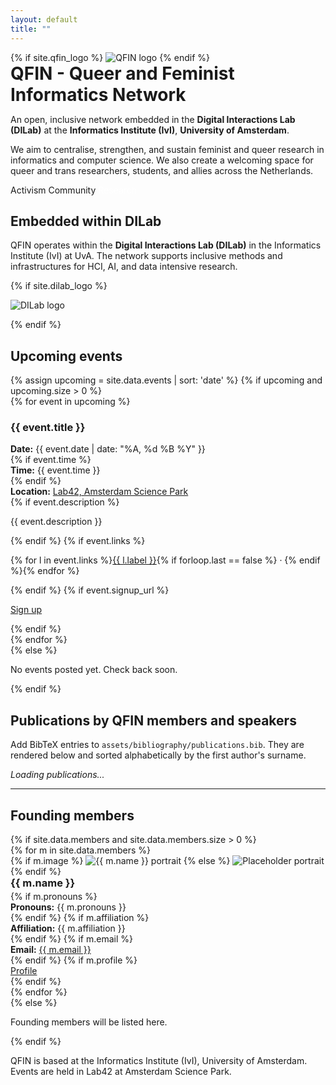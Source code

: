 ```yaml
---
layout: default
title: ""
---
```


<link rel="stylesheet" href="{{ '/assets/css/custom.css' | relative_url }}">

<script src="{{ '/assets/js/bibtex.js' | relative_url }}"></script>

<div class="qfin-wrap">

  <div class="qfin-hero">
    {% if site.qfin_logo %}
      <img src="{{ site.qfin_logo | relative_url }}" alt="QFIN logo">
    {% endif %}
    <div>
      
<h1 class="trans-title" style="margin:0;">QFIN - Queer and Feminist Informatics Network</h1>
      <p class="qfin-tagline">
        An open, inclusive network embedded in the <strong>Digital Interactions Lab (DILab)</strong> at the
        <strong>Informatics Institute (IvI)</strong>, <strong>University of Amsterdam</strong>.
      </p>
      <p class="qfin-subtle">
        We aim to centralise, strengthen, and sustain feminist and queer research in informatics and computer science.
        We also create a welcoming space for queer and trans researchers, students, and allies across the Netherlands.
      </p>
      <span class="badge" style="border-color:var(--pink); color:var(--pink);">Activism</span>
      <span class="badge" style="border-color:var(--blue); color:var(--blue);">Community</span>
      <span class="badge" style="border-color:#fff; color:#fff;">Research</span>
    </div>
  </div>

  <div class="qfin-section">
    <h2>Embedded within DILab</h2>
    <p class="qfin-subtle">
      QFIN operates within the <strong>Digital Interactions Lab (DILab)</strong> in the Informatics Institute (IvI) at UvA.
      The network supports inclusive methods and infrastructures for HCI, AI, and data intensive research.
    </p>
    {% if site.dilab_logo %}
      <p><img src="{{ site.dilab_logo | relative_url }}" alt="DILab logo" style="max-height:60px;"></p>
    {% endif %}
  </div>

  <div class="qfin-section">
    <h2>Upcoming events</h2>
    {% assign upcoming = site.data.events | sort: 'date' %}
    {% if upcoming and upcoming.size > 0 %}
      <div class="qfin-grid">
        {% for event in upcoming %}
          <div class="qfin-card">
            <h3>{{ event.title }}</h3>
            <div class="qfin-meta"><strong>Date:</strong> {{ event.date | date: "%A, %d %B %Y" }}</div>
            {% if event.time %}<div class="qfin-meta"><strong>Time:</strong> {{ event.time }}</div>{% endif %}
            <div class="qfin-meta"><strong>Location:</strong> <a href="https://lab42.uva.nl/" target="_blank" rel="noopener">Lab42, Amsterdam Science Park</a></div>
            {% if event.description %}<p class="qfin-desc">{{ event.description }}</p>{% endif %}
            {% if event.links %}
              <p class="qfin-small">
                {% for l in event.links %}<a href="{{ l.url }}" target="_blank" rel="noopener">{{ l.label }}</a>{% if forloop.last == false %} · {% endif %}{% endfor %}
              </p>
            {% endif %}
            {% if event.signup_url %}
              <p><a class="qfin-btn" href="{{ event.signup_url }}" target="_blank" rel="noopener">Sign up</a></p>
            {% endif %}
          </div>
        {% endfor %}
      </div>
    {% else %}
      <p class="qfin-subtle">No events posted yet. Check back soon.</p>
    {% endif %}
  </div>

  <div class="qfin-section">
    <h2>Publications by QFIN members and speakers</h2>
    <p class="qfin-subtle">Add BibTeX entries to <code>assets/bibliography/publications.bib</code>. They are rendered below and sorted alphabetically by the first author's surname.</p>
    <div id="pub-container"><em class="qfin-subtle">Loading publications...</em></div>
    <script>
      document.addEventListener('DOMContentLoaded', function(){
        renderPublications("{{ '/assets/bibliography/publications.bib' | relative_url }}", "pub-container");
      });
    </script>
  </div>

  <hr class="qfin-hr" />

  <div class="qfin-section">
    <h2>Founding members</h2>
    {% if site.data.members and site.data.members.size > 0 %}
      <div class="qfin-grid">
        {% for m in site.data.members %}
          <div class="qfin-card qfin-member">
            {% if m.image %}
              <img src="{{ m.image | relative_url }}" alt="{{ m.name }} portrait">
            {% else %}
              <img src="https://via.placeholder.com/84" alt="Placeholder portrait">
            {% endif %}
            <div>
              <h3 style="margin:0 0 0.2rem 0;">{{ m.name }}</h3>
              {% if m.pronouns %}<div class="qfin-small"><strong>Pronouns:</strong> {{ m.pronouns }}</div>{% endif %}
              {% if m.affiliation %}<div class="qfin-small"><strong>Affiliation:</strong> {{ m.affiliation }}</div>{% endif %}
              {% if m.email %}<div class="qfin-small"><strong>Email:</strong> <a href="mailto:{{ m.email }}">{{ m.email }}</a></div>{% endif %}
              {% if m.profile %}<div class="qfin-small"><a href="{{ m.profile }}" target="_blank" rel="noopener">Profile</a></div>{% endif %}
            </div>
          </div>
        {% endfor %}
      </div>
    {% else %}
      <p class="qfin-subtle">Founding members will be listed here.</p>
    {% endif %}
  </div>

  <p class="footer-note">QFIN is based at the Informatics Institute (IvI), University of Amsterdam. Events are held in Lab42 at Amsterdam Science Park.</p>

</div>
